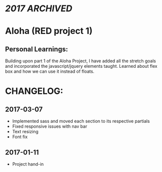 # _2017 ARCHIVED_

# Aloha (RED project 1)

## Personal Learnings:
Building upon part 1 of the Aloha Project, I have added all the stretch goals and incorporated the javascript/jquery elements taught. Learned about flex box and how we can use it instead of floats.


# CHANGELOG:

## 2017-03-07
* Implemented sass and moved each section to its respective partials
* Fixed responsive issues with nav bar
* Text resizing
* Font fix

## 2017-01-11
* Project hand-in
